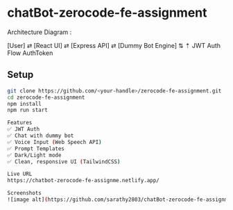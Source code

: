# chatBot-zerocode-fe-assignment

Architecture Diagram :

[User] ⇄ [React UI] ⇄ [Express API] ⇄ [Dummy Bot Engine]
                    ⇅         ⇡
           JWT Auth Flow    AuthToken

## Setup

```bash
git clone https://github.com/<your-handle>/zerocode-fe-assignment.git
cd zerocode-fe-assignment
npm install
npm run start

Features
✅ JWT Auth
✅ Chat with dummy bot
✅ Voice Input (Web Speech API)
✅ Prompt Templates
✅ Dark/Light mode
✅ Clean, responsive UI (TailwindCSS)

Live URL
https://chatbot-zerocode-fe-assignme.netlify.app/

Screenshots
![image alt](https://github.com/sarathy2803/chatBot-zerocode-fe-assignment/blob/d0ee523a31c7b65c0fa1322fa42f033d58f43bbf/Screenshot%20(39).png)





